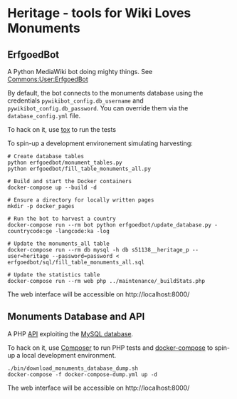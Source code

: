 Heritage - tools for Wiki Loves Monuments
=========================================


ErfgoedBot
----------

A Python MediaWiki bot doing mighty things. See [Commons:User:ErfgoedBot](https://commons.wikimedia.org/wiki/User:ErfgoedBot)

By default, the bot connects to the monuments database using the credentials
`pywikibot_config.db_username` and `pywikibot_config.db_password`.
You can override them via the `database_config.yml` file.

To hack on it, use [tox](https://tox.readthedocs.io) to run the tests

To spin-up a development environement simulating harvesting:

```
# Create database tables
python erfgoedbot/monument_tables.py
python erfgoedbot/fill_table_monuments_all.py

# Build and start the Docker containers
docker-compose up --build -d

# Ensure a directory for locally written pages
mkdir -p docker_pages

# Run the bot to harvest a country
docker-compose run --rm bot python erfgoedbot/update_database.py -countrycode:ge -langcode:ka -log

# Update the monuments_all table
docker-compose run --rm db mysql -h db s51138__heritage_p --user=heritage --password=password < erfgoedbot/sql/fill_table_monuments_all.sql

# Update the statistics table
docker-compose run --rm web php ../maintenance/_buildStats.php
```

The web interface will be accessible on http://localhost:8000/


Monuments Database and API
--------------------------

A PHP [API](https://commons.wikimedia.org/wiki/Commons:Monuments_database/API) exploiting the [MySQL database](https://commons.wikimedia.org/wiki/Commons:Monuments_database).

To hack on it, use [Composer](https://getcomposer.org/) to run PHP tests and [docker-compose](https://docs.docker.com/compose/) to spin-up a local development environment.

```
./bin/download_monuments_database_dump.sh
docker-compose -f docker-compose-dump.yml up -d
```

The web interface will be accessible on http://localhost:8000/

